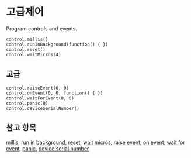 # 고급제어

Program controls and events.

```cards
control.millis()
control.runInBackground(function() { })
control.reset()
control.waitMicros(4)
```

## 고급

```cards
control.raiseEvent(0, 0)
control.onEvent(0, 0, function() { })
control.waitForEvent(0, 0)
control.panic(0)
control.deviceSerialNumber()
```

## 참고 항목

[millis](/reference/control/millis), [run in background](/reference/control/run-in-background), [reset](/reference/control/reset), [wait micros](/reference/control/wait-micros), [raise event](/reference/control/raise-event), [on event](/reference/control/on-event), [wait for event](/reference/control/wait-for-event), [panic](/reference/control/panic), [device serial number](/reference/control/device-serial-number)